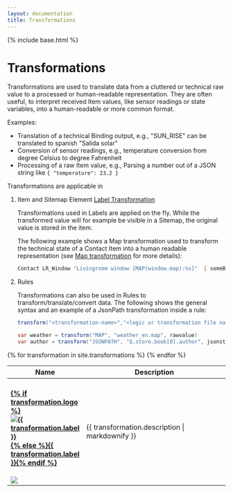 ```yaml
---
layout: documentation
title: Transformations
---
```


{% include base.html %}

# Transformations

Transformations are used to translate data from a cluttered or technical raw value to a processed or human-readable representation.
They are often useful, to interpret received Item values, like sensor readings or state variables, into a human-readable or more common format.

Examples:

* Translation of a technical Binding output, e.g., "SUN_RISE" can be translated to spanish "Salida solar"
* Conversion of sensor readings, e.g., temperature conversion from degree Celsius to degree Fahrenheit
* Processing of a raw Item value, e.g., Parsing a number out of a JSON string like `{ "temperature": 23.2 }`

Transformations are applicable in

1. Item and Sitemap Element [Label Transformation](http://docs.openhab.org/configuration/items.html#state-transformations)

   Transformations used in Labels are applied on the fly.
   While the transformed value will for example be visible in a Sitemap, the original value is stored in the item.
   
   The following example shows a Map transformation used to transform the technical state of a Contact Item into a human readable representation (see [Map transformation]({{base}}/addons/transformations/map/readme.html) for more details):
   ```java
   Contact LR_Window "Livingroom window [MAP(window.map):%s]"  { someBinding:... }
   ```

2. Rules

   Transformations can also be used in Rules to transform/translate/convert data.
   The following shows the general syntax and an example of a JsonPath transformation inside a rule:
   ```java
   transform("<transformation-name>","<logic or transformation file name>", <input-data or variable>)
   
   var weather = transform("MAP", "weather_en.map", rawvalue)
   var author = transform("JSONPATH", "$.store.book[0].author", jsonstring)
   ```

<table id="transformations-overview" class="bordered addon-table">
  <thead>
    <tr>
      <th data-field="label" width="20%">Name</th>
      <th data-field="description">Description</th>
    </tr>
  </thead>
  <tbody>
    {% for transformation in site.transformations %}
    <tr class="install-{{transformation.install}} since-{{transformation.since}}">
      <td>
        <h4><a href="{{transformation.url}}">{% if transformation.logo %}<img class="logo" src="{{base}}/{{transformation.logo}}" title="{{ transformation.label }}" alt="{{ transformation.label }}" />{% else %}{{ transformation.label }}{% endif %}</a></h4>
        <img src="{{base}}/images/tag-install-{{transformation.install}}.svg">
      </td>
      <td>{{ transformation.description | markdownify }}</td>
    </tr>
    {% endfor %}
 </tbody>
</table>

